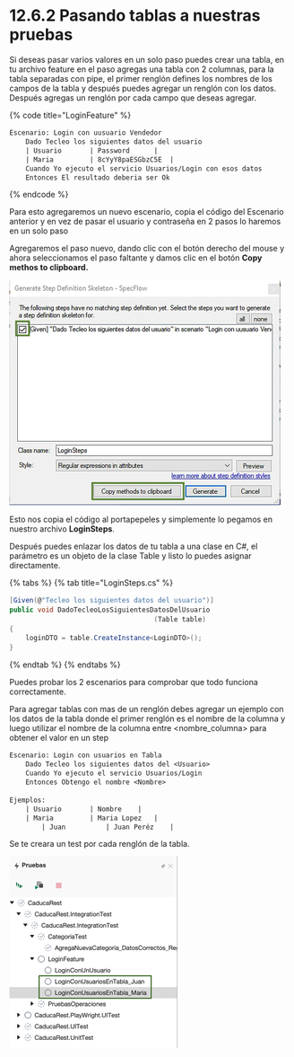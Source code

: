 # 12.6.2 Pasando tablas a nuestras pruebas

Si deseas pasar varios valores en un solo paso puedes crear una tabla, en tu archivo feature en el paso agregas una tabla con 2 columnas, para la tabla separadas con pipe, el primer renglón defines los nombres de los campos de la tabla y después puedes agregar un renglón con los datos. Después agregas un renglón por cada campo que deseas agregar.

{% code title="LoginFeature" %}
```gherkin
Escenario: Login con uusuario Vendedor
	Dado Tecleo los siguientes datos del usuario
	| Usuario		| Password		|
	| Maria			| 8cYyY8paESGbzC5E	|
	Cuando Yo ejecuto el servicio Usuarios/Login con esos datos
	Entonces El resultado deberia ser Ok 
```
{% endcode %}

Para esto agregaremos un nuevo escenario, copia el código del Escenario anterior y en vez de pasar el usuario y contraseña en 2 pasos lo haremos en un solo paso

Agregaremos el paso nuevo, dando clic con el botón derecho del mouse y ahora seleccionamos el paso faltante y damos clic en el botón **Copy methos to clipboard.**

![](<../../.gitbook/assets/image (283).png>)

Esto nos copia el código al portapepeles y simplemente lo pegamos en nuestro archivo **LoginSteps**.

Después puedes enlazar los datos de tu tabla a una clase en C#, el parámetro es un objeto de la clase Table y listo lo puedes asignar directamente.

{% tabs %}
{% tab title="LoginSteps.cs" %}
```csharp
[Given(@"Tecleo los siguientes datos del usuario")]
public void DadoTecleoLosSiguientesDatosDelUsuario
                                    (Table table)
{
    loginDTO = table.CreateInstance<LoginDTO>();
}
```
{% endtab %}
{% endtabs %}

Puedes probar los 2 escenarios para comprobar que todo funciona correctamente.

Para agregar tablas con mas de un renglón debes agregar un ejemplo con los datos de la tabla donde el primer renglón es el nombre de la columna y luego utilizar el nombre de la columna entre \<nombre\_columna> para obtener el valor en un step

```gherkin
Escenario: Login con usuarios en Tabla
	Dado Tecleo los siguientes datos del <Usuario>
	Cuando Yo ejecuto el servicio Usuarios/Login
	Entonces Obtengo el nombre <Nombre>

Ejemplos: 
	| Usuario		| Nombre	|
	| Maria			| Maria Lopez	|
        | Juan			| Juan Peréz	|
```

Se te creara un test por cada renglón de la tabla.

![](<../../.gitbook/assets/image (618) (1) (1).png>)
